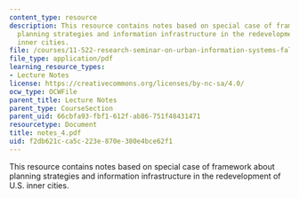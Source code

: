 ```yaml
---
content_type: resource
description: This resource contains notes based on special case of framework about
  planning strategies and information infrastructure in the redevelopment of U.S.
  inner cities.
file: /courses/11-522-research-seminar-on-urban-information-systems-fall-2005/f2db621cca5c223e870e380e4bce62f1_notes_4.pdf
file_type: application/pdf
learning_resource_types:
- Lecture Notes
license: https://creativecommons.org/licenses/by-nc-sa/4.0/
ocw_type: OCWFile
parent_title: Lecture Notes
parent_type: CourseSection
parent_uid: 66cbfa93-fbf1-612f-ab86-751f48431471
resourcetype: Document
title: notes_4.pdf
uid: f2db621c-ca5c-223e-870e-380e4bce62f1
---
```

This resource contains notes based on special case of framework about planning strategies and information infrastructure in the redevelopment of U.S. inner cities.